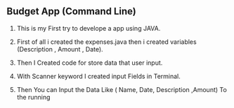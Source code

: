 ## Budget App (Command Line)

1. This is my First try to develope a app using JAVA.

2. First of all i created the expenses.java then i created variables (Description , Amount , Date).

3. Then I Created code for store data that user input.

4. With Scanner keyword I created input Fields in Terminal.

5. Then You can Input the Data Like ( Name, Date, Description ,Amount) To the running 
